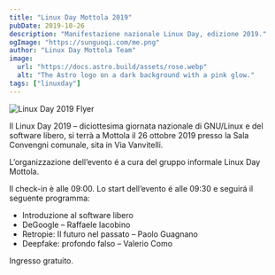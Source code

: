 ```yaml
---
title: "Linux Day Mottola 2019"
pubDate: 2019-10-26
description: "Manifestazione nazionale Linux Day, edizione 2019."
ogImage: "https://sunguoqi.com/me.png"
author: "Linux Day Mottola Team"
image:
  url: "https://docs.astro.build/assets/rose.webp"
  alt: "The Astro logo on a dark background with a pink glow."
tags: ["linuxday"]
---
```

![Linux Day 2019 Flyer](/images/events/linuxday2019.jpg)

Il Linux Day 2019 – diciottesima giornata nazionale di GNU/Linux e del software libero, si terrà a Mottola il 26 ottobre 2019 presso la Sala Convengni comunale, sita in Via Vanvitelli.

L’organizzazione dell’evento é a cura del gruppo informale Linux Day Mottola.

Il check-in è alle 09:00. Lo start dell’evento é alle 09:30 e seguirá il seguente programma:

- Introduzione al software libero
- DeGoogle – Raffaele Iacobino
- Retropie: Il futuro nel passato – Paolo Guagnano
- Deepfake: profondo falso – Valerio Como

Ingresso gratuito.